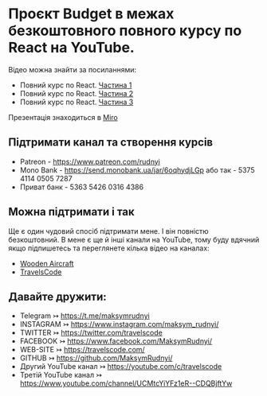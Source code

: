 # Проєкт Budget в межах безкоштовного повного курсу по React на YouTube.

Відео можна знайти за посиланнями:
* Повний курс по React. [Частина 1](https://youtu.be/OBaeIZvq6Ng)
* Повний курс по React. [Частина 2](https://youtu.be/M4-rYXyFreI)
* Повний курс по React. [Частина 3](https://youtu.be/C-8E8sr0IAo)

Презентація знаходиться в [Miro](https://miro.com/app/board/o9J_lVQm6fI=/)

## Підтримати канал та створення курсів

* Patreon - https://www.patreon.com/rudnyi
* Mono Bank - https://send.monobank.ua/jar/6oqhydjLGp або так - 5375 4114 0505 7287
* Приват банк - 5363 5426 0316 4386

## Можна підтримати і так
Ще є один чудовий спосіб підтримати мене. І він повністю безкоштовний. В мене є ще й інші канали на YouTube, тому буду вдячний якщо підпишетесь та переглянете кілька відео на каналах:
* [Wooden Aircraft](https://www.youtube.com/channel/UCMtcYiYFz1eR--CDQBjftYw)
* [TravelsCode](https://www.youtube.com/c/travelscode)

## Давайте дружити:
* Telegram ↣ https://t.me/maksymrudnyi
* INSTAGRAM ↣ https://www.instagram.com/maksym_rudnyi/
* TWITTER ↣ https://twitter.com/travelscode
* FACEBOOK ↣ https://www.facebook.com/MaksymRudnyi/
* WEB-SITE ↣ https://travelscode.com/
* GITHUB ↣ https://github.com/MaksymRudnyi/
* Другий YouTube канал ↣ https://youtube.com/c/travelscode
* Третій YouTube канал ↣ https://www.youtube.com/channel/UCMtcYiYFz1eR--CDQBjftYw